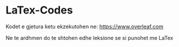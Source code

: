 # LaTex-Codes
Kodet e gjetura ketu ekzekutohen ne:
https://www.overleaf.com

Ne te ardhmen do te shtohen edhe leksione se si punohet me LaTex
